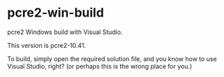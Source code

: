 # pcre2-win-build

pcre2 Windows build with Visual Studio.

This version is pcre2-10.41.

To build, simply open the required solution file, and
you know how to use Visual Studio, right?
(or perhaps this is the wrong place for you.)
